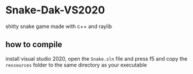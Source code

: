 # Snake-Dak-VS2020
shitty snake game made with c++ and raylib

## how to compile
install visual studio 2020, open the `Snake.sln` file and press f5 and copy the `ressources` folder to the same directory as your executable
